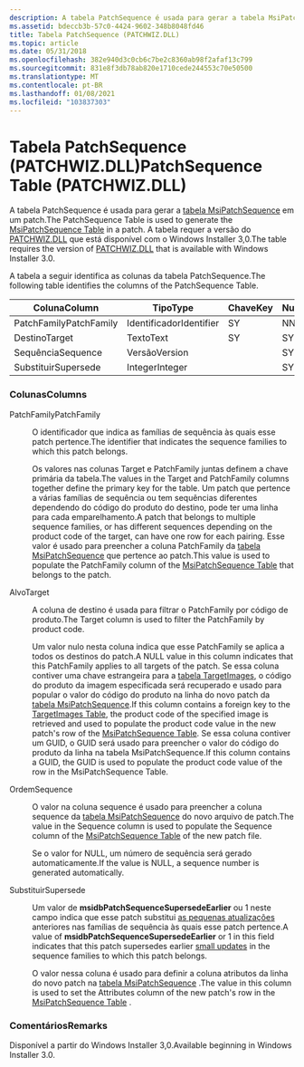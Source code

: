 ```yaml
---
description: A tabela PatchSequence é usada para gerar a tabela MsiPatchSequence em um patch. A tabela requer a versão do PATCHWIZ.DLL que está disponível com Windows Installer&\# 160; 3.0.
ms.assetid: bdeccb3b-57c0-4424-9602-348b8048fd46
title: Tabela PatchSequence (PATCHWIZ.DLL)
ms.topic: article
ms.date: 05/31/2018
ms.openlocfilehash: 382e940d3c0cb6c7be2c8360ab98f2afaf13c799
ms.sourcegitcommit: 831e8f3db78ab820e1710cede244553c70e50500
ms.translationtype: MT
ms.contentlocale: pt-BR
ms.lasthandoff: 01/08/2021
ms.locfileid: "103837303"
---
```

# <a name="patchsequence-table-patchwizdll"></a><span data-ttu-id="33861-104">Tabela PatchSequence (PATCHWIZ.DLL)</span><span class="sxs-lookup"><span data-stu-id="33861-104">PatchSequence Table (PATCHWIZ.DLL)</span></span>

<span data-ttu-id="33861-105">A tabela PatchSequence é usada para gerar a [tabela MsiPatchSequence](msipatchsequence-table.md) em um patch.</span><span class="sxs-lookup"><span data-stu-id="33861-105">The PatchSequence Table is used to generate the [MsiPatchSequence Table](msipatchsequence-table.md) in a patch.</span></span> <span data-ttu-id="33861-106">A tabela requer a versão do [PATCHWIZ.DLL](patchwiz-dll.md) que está disponível com o Windows Installer 3,0.</span><span class="sxs-lookup"><span data-stu-id="33861-106">The table requires the version of [PATCHWIZ.DLL](patchwiz-dll.md) that is available with Windows Installer 3.0.</span></span>

<span data-ttu-id="33861-107">A tabela a seguir identifica as colunas da tabela PatchSequence.</span><span class="sxs-lookup"><span data-stu-id="33861-107">The following table identifies the columns of the PatchSequence Table.</span></span>



| <span data-ttu-id="33861-108">Coluna</span><span class="sxs-lookup"><span data-stu-id="33861-108">Column</span></span>      | <span data-ttu-id="33861-109">Tipo</span><span class="sxs-lookup"><span data-stu-id="33861-109">Type</span></span>       | <span data-ttu-id="33861-110">Chave</span><span class="sxs-lookup"><span data-stu-id="33861-110">Key</span></span> | <span data-ttu-id="33861-111">Nullable</span><span class="sxs-lookup"><span data-stu-id="33861-111">Nullable</span></span> |
|-------------|------------|-----|----------|
| <span data-ttu-id="33861-112">PatchFamily</span><span class="sxs-lookup"><span data-stu-id="33861-112">PatchFamily</span></span> | <span data-ttu-id="33861-113">Identificador</span><span class="sxs-lookup"><span data-stu-id="33861-113">Identifier</span></span> | <span data-ttu-id="33861-114">S</span><span class="sxs-lookup"><span data-stu-id="33861-114">Y</span></span>   | <span data-ttu-id="33861-115">N</span><span class="sxs-lookup"><span data-stu-id="33861-115">N</span></span>        |
| <span data-ttu-id="33861-116">Destino</span><span class="sxs-lookup"><span data-stu-id="33861-116">Target</span></span>      | <span data-ttu-id="33861-117">Texto</span><span class="sxs-lookup"><span data-stu-id="33861-117">Text</span></span>       | <span data-ttu-id="33861-118">S</span><span class="sxs-lookup"><span data-stu-id="33861-118">Y</span></span>   | <span data-ttu-id="33861-119">S</span><span class="sxs-lookup"><span data-stu-id="33861-119">Y</span></span>        |
| <span data-ttu-id="33861-120">Sequência</span><span class="sxs-lookup"><span data-stu-id="33861-120">Sequence</span></span>    | <span data-ttu-id="33861-121">Versão</span><span class="sxs-lookup"><span data-stu-id="33861-121">Version</span></span>    |     | <span data-ttu-id="33861-122">S</span><span class="sxs-lookup"><span data-stu-id="33861-122">Y</span></span>        |
| <span data-ttu-id="33861-123">Substituir</span><span class="sxs-lookup"><span data-stu-id="33861-123">Supersede</span></span>   | <span data-ttu-id="33861-124">Integer</span><span class="sxs-lookup"><span data-stu-id="33861-124">Integer</span></span>    |     | <span data-ttu-id="33861-125">S</span><span class="sxs-lookup"><span data-stu-id="33861-125">Y</span></span>        |



 

### <a name="columns"></a><span data-ttu-id="33861-126">Colunas</span><span class="sxs-lookup"><span data-stu-id="33861-126">Columns</span></span>

<dl> <dt>

<span data-ttu-id="33861-127"><span id="PatchFamily"></span><span id="patchfamily"></span><span id="PATCHFAMILY"></span>PatchFamily</span><span class="sxs-lookup"><span data-stu-id="33861-127"><span id="PatchFamily"></span><span id="patchfamily"></span><span id="PATCHFAMILY"></span>PatchFamily</span></span>
</dt> <dd>

<span data-ttu-id="33861-128">O identificador que indica as famílias de sequência às quais esse patch pertence.</span><span class="sxs-lookup"><span data-stu-id="33861-128">The identifier that indicates the sequence families to which this patch belongs.</span></span>

<span data-ttu-id="33861-129">Os valores nas colunas Target e PatchFamily juntas definem a chave primária da tabela.</span><span class="sxs-lookup"><span data-stu-id="33861-129">The values in the Target and PatchFamily columns together define the primary key for the table.</span></span> <span data-ttu-id="33861-130">Um patch que pertence a várias famílias de sequência ou tem sequências diferentes dependendo do código do produto do destino, pode ter uma linha para cada emparelhamento.</span><span class="sxs-lookup"><span data-stu-id="33861-130">A patch that belongs to multiple sequence families, or has different sequences depending on the product code of the target, can have one row for each pairing.</span></span> <span data-ttu-id="33861-131">Esse valor é usado para preencher a coluna PatchFamily da [tabela MsiPatchSequence](msipatchsequence-table.md) que pertence ao patch.</span><span class="sxs-lookup"><span data-stu-id="33861-131">This value is used to populate the PatchFamily column of the [MsiPatchSequence Table](msipatchsequence-table.md) that belongs to the patch.</span></span>

</dd> <dt>

<span data-ttu-id="33861-132"><span id="Target"></span><span id="target"></span><span id="TARGET"></span>Alvo</span><span class="sxs-lookup"><span data-stu-id="33861-132"><span id="Target"></span><span id="target"></span><span id="TARGET"></span>Target</span></span>
</dt> <dd>

<span data-ttu-id="33861-133">A coluna de destino é usada para filtrar o PatchFamily por código de produto.</span><span class="sxs-lookup"><span data-stu-id="33861-133">The Target column is used to filter the PatchFamily by product code.</span></span>

<span data-ttu-id="33861-134">Um valor nulo nesta coluna indica que esse PatchFamily se aplica a todos os destinos do patch.</span><span class="sxs-lookup"><span data-stu-id="33861-134">A NULL value in this column indicates that this PatchFamily applies to all targets of the patch.</span></span> <span data-ttu-id="33861-135">Se essa coluna contiver uma chave estrangeira para a [tabela TargetImages](targetimages-table-patchwiz-dll-.md), o código do produto da imagem especificada será recuperado e usado para popular o valor do código do produto na linha do novo patch da [tabela MsiPatchSequence](msipatchsequence-table.md).</span><span class="sxs-lookup"><span data-stu-id="33861-135">If this column contains a foreign key to the [TargetImages Table](targetimages-table-patchwiz-dll-.md), the product code of the specified image is retrieved and used to populate the product code value in the new patch's row of the [MsiPatchSequence Table](msipatchsequence-table.md).</span></span> <span data-ttu-id="33861-136">Se essa coluna contiver um GUID, o GUID será usado para preencher o valor do código do produto da linha na tabela MsiPatchSequence.</span><span class="sxs-lookup"><span data-stu-id="33861-136">If this column contains a GUID, the GUID is used to populate the product code value of the row in the MsiPatchSequence Table.</span></span>

</dd> <dt>

<span data-ttu-id="33861-137"><span id="Sequence"></span><span id="sequence"></span><span id="SEQUENCE"></span>Ordem</span><span class="sxs-lookup"><span data-stu-id="33861-137"><span id="Sequence"></span><span id="sequence"></span><span id="SEQUENCE"></span>Sequence</span></span>
</dt> <dd>

<span data-ttu-id="33861-138">O valor na coluna sequence é usado para preencher a coluna sequence da [tabela MsiPatchSequence](msipatchsequence-table.md) do novo arquivo de patch.</span><span class="sxs-lookup"><span data-stu-id="33861-138">The value in the Sequence column is used to populate the Sequence column of the [MsiPatchSequence Table](msipatchsequence-table.md) of the new patch file.</span></span>

<span data-ttu-id="33861-139">Se o valor for NULL, um número de sequência será gerado automaticamente.</span><span class="sxs-lookup"><span data-stu-id="33861-139">If the value is NULL, a sequence number is generated automatically.</span></span>

</dd> <dt>

<span data-ttu-id="33861-140"><span id="Supersede"></span><span id="supersede"></span><span id="SUPERSEDE"></span>Substituir</span><span class="sxs-lookup"><span data-stu-id="33861-140"><span id="Supersede"></span><span id="supersede"></span><span id="SUPERSEDE"></span>Supersede</span></span>
</dt> <dd>

<span data-ttu-id="33861-141">Um valor de **msidbPatchSequenceSupersedeEarlier** ou 1 neste campo indica que esse patch substitui [as pequenas atualizações](small-updates.md) anteriores nas famílias de sequência às quais esse patch pertence.</span><span class="sxs-lookup"><span data-stu-id="33861-141">A value of **msidbPatchSequenceSupersedeEarlier** or 1 in this field indicates that this patch supersedes earlier [small updates](small-updates.md) in the sequence families to which this patch belongs.</span></span>

<span data-ttu-id="33861-142">O valor nessa coluna é usado para definir a coluna atributos da linha do novo patch na [tabela MsiPatchSequence](msipatchsequence-table.md) .</span><span class="sxs-lookup"><span data-stu-id="33861-142">The value in this column is used to set the Attributes column of the new patch's row in the [MsiPatchSequence Table](msipatchsequence-table.md) .</span></span>

</dd> </dl>

### <a name="remarks"></a><span data-ttu-id="33861-143">Comentários</span><span class="sxs-lookup"><span data-stu-id="33861-143">Remarks</span></span>

<span data-ttu-id="33861-144">Disponível a partir do Windows Installer 3,0.</span><span class="sxs-lookup"><span data-stu-id="33861-144">Available beginning in Windows Installer 3.0.</span></span>

 

 



